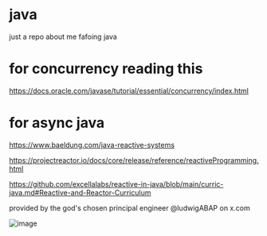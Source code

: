 # java
just a repo about me fafoing java

# for concurrency reading this
https://docs.oracle.com/javase/tutorial/essential/concurrency/index.html

# for async java
https://www.baeldung.com/java-reactive-systems

https://projectreactor.io/docs/core/release/reference/reactiveProgramming.html

https://github.com/excellalabs/reactive-in-java/blob/main/curric-java.md#Reactive-and-Reactor-Curriculum

provided by the god's chosen principal engineer @ludwigABAP on x.com

![image](https://github.com/user-attachments/assets/2ac5b75e-b0e2-4af3-8bfa-48544bda5535)

